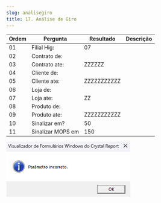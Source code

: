 ```yaml
---
slug: analisegiro
title: 17. Análise de Giro
---
```


Ordem | Pergunta | Resultado | Descrição
----- | -------- | --------- | ---------
01    |Filial Hig: |07 |
02    |Contrato de: | |
03    |Contrato ate: |ZZZZZZ |
04    |Cliente de: | |
05    |Cliente ate: |ZZZZZZZZZZZ |
06    |Loja de: | |
07    |Loja ate: |ZZ |
08    |Produto de: | |
09    |Produto ate: |ZZZZZZZZZZZ |
10    |Sinalizar em? |50|
11    |Sinalizar MOPS em |150 |

![Alt text](image-10.png)
